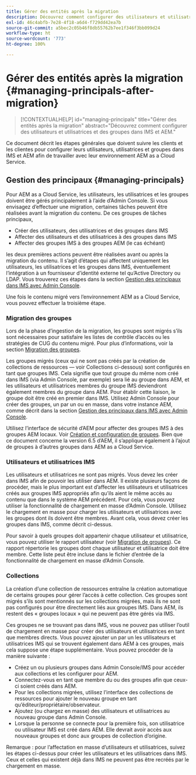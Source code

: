 ```yaml
---
title: Gérer des entités après la migration
description: Découvrez comment configurer des utilisateurs et utilisatrices et des groupes dans IMS et AEM.
exl-id: 46c4abfb-7e28-4f18-a6d4-f729dd42ea7b
source-git-commit: a5bec2c05b46f8db55762b7ee1f346f3bb099d24
workflow-type: ht
source-wordcount: '773'
ht-degree: 100%

---
```


# Gérer des entités après la migration {#managing-principals-after-migration}

>[!CONTEXTUALHELP]
>id="managing-principals"
>title="Gérer des entités après la migration"
>abstract="Découvrez comment configurer des utilisateurs et utilisatrices et des groupes dans IMS et AEM."

Ce document décrit les étapes générales que doivent suivre les clients et les clientes pour configurer leurs utilisateurs, utilisatrices et groupes dans IMS et AEM afin de travailler avec leur environnement AEM as a Cloud Service.

## Gestion des principaux {#managing-principals}

Pour AEM as a Cloud Service, les utilisateurs, les utilisatrices et les groupes doivent être gérés principalement à l’aide d’Admin Console.  Si vous envisagez d’effectuer une migration, certaines tâches peuvent être réalisées avant la migration du contenu.  De ces groupes de tâches principaux,

* Créer des utilisateurs, des utilisatrices et des groupes dans IMS
* Affecter des utilisateurs et des utilisatrices à des groupes dans IMS
* Affecter des groupes IMS à des groupes AEM (le cas échéant)

les deux premières actions peuvent être réalisées avant ou après la migration du contenu.  Il s’agit d’étapes qui affectent uniquement les utilisateurs, les utilisatrices et les groupes dans IMS, éventuellement l’intégration à un fournisseur d’identité externe tel qu’Active Directory ou LDAP.  Vous trouverez ces étapes dans la section [Gestion des principaux dans IMS avec Admin Console](/help/journey-migration/managing-principals.md).

Une fois le contenu migré vers l’environnement AEM as a Cloud Service, vous pouvez effectuer la troisième étape.

### Migration des groupes

Lors de la phase d’ingestion de la migration, les groupes sont migrés s’ils sont nécessaires pour satisfaire les listes de contrôle d’accès ou les stratégies de CUG du contenu migré.  Pour plus d’informations, voir la section [Migration des groupes](/help/journey-migration/content-transfer-tool/using-content-transfer-tool/group-migration.md).

Les groupes migrés (ceux qui ne sont pas créés par la création de collections de ressources — voir Collections ci-dessous) sont configurés en tant que groupes IMS.  Cela signifie que tout groupe du même nom créé dans IMS (via Admin Console, par exemple) sera lié au groupe dans AEM, et les utilisateurs et utilisatrices membres du groupe IMS deviendront également membres du groupe dans AEM.  Pour établir cette liaison, le groupe doit être créé en premier dans IMS.  Utilisez Admin Console pour créer des groupes, un par un ou en masse, dans votre instance AEM, comme décrit dans la section [Gestion des principaux dans IMS avec Admin Console](/help/journey-migration/managing-principals.md).

Utilisez l’interface de sécurité d’AEM pour affecter des groupes IMS à des groupes AEM locaux.  Voir [Création et configuration de groupes](https://experienceleague.adobe.com/fr/docs/experience-manager-65/content/forms/administrator-help/setup-organize-users/creating-configuring-groups#edit-a-group).  Bien que ce document concerne la version 6.5 d’AEM, il s’applique également à l’ajout de groupes à d’autres groupes dans AEM as a Cloud Service.

### Utilisateurs et utilisatrices IMS

Les utilisateurs et utilisatrices ne sont pas migrés. Vous devez les créer dans IMS afin de pouvoir les utiliser dans AEM.  Il existe plusieurs façons de procéder, mais le plus important est d’affecter les utilisateurs et utilisatrices créés aux groupes IMS appropriés afin qu’ils aient le même accès au contenu que dans le système AEM précédent.  Pour cela, vous pouvez utiliser la fonctionnalité de chargement en masse d’Admin Console. Utilisez le chargement en masse pour charger les utilisateurs et utilisatrices avec les groupes dont ils doivent être membres.  Avant cela, vous devez créer les groupes dans IMS, comme décrit ci-dessus.

Pour savoir à quels groupes doit appartenir chaque utilisateur et utilisatrice, vous pouvez utiliser le rapport utilisateur (voir [Migration de groupes](/help/journey-migration/content-transfer-tool/using-content-transfer-tool/group-migration.md)).  Ce rapport répertorie les groupes dont chaque utilisateur et utilisatrice doit être membre. Cette liste peut être incluse dans le fichier d’entrée de la fonctionnalité de chargement en masse d’Admin Console.

### Collections

La création d’une collection de ressources entraîne la création automatique de certains groupes pour gérer l’accès à cette collection.  Ces groupes sont migrés s’ils sont mentionnés sur les collections migrées, mais ils ne sont pas configurés pour être directement liés aux groupes IMS. Dans AEM, ils restent des « groupes locaux » qui ne peuvent pas être gérés via IMS.

Ces groupes ne se trouvant pas dans IMS, vous ne pouvez pas utiliser l’outil de chargement en masse pour créer des utilisateurs et utilisatrices en tant que membres directs.  Vous pouvez ajouter un par un les utilisateurs et utilisatrices IMS qui se trouvent également dans AEM à ces groupes, mais cela suppose une étape supplémentaire.  Vous pouvez procéder de la manière suivante :
* Créez un ou plusieurs groupes dans Admin Console/IMS pour accéder aux collections et les configurer pour AEM.
* Connectez-vous en tant que membre du ou des groupes afin que ceux-ci soient créés dans AEM.
* Pour les collections migrées, utilisez l’interface des collections de ressources pour ajouter le nouveau groupe en tant qu’éditeur/propriétaire/observateur.
* Ajoutez (ou chargez en masse) des utilisateurs et utilisatrices au nouveau groupe dans Admin Console.
* Lorsque la personne se connecte pour la première fois, son utilisatrice ou utilisateur IMS est créé dans AEM. Elle devrait avoir accès aux nouveaux groupes et donc aux groupes de collection d’origine.

Remarque : pour l’affectation en masse d’utilisateurs et utilisatrices, suivez les étapes ci-dessus pour créer les utilisateurs et les utilisatrices dans IMS. Ceux et celles qui existent déjà dans IMS ne peuvent pas être recréés par le chargement en masse.
